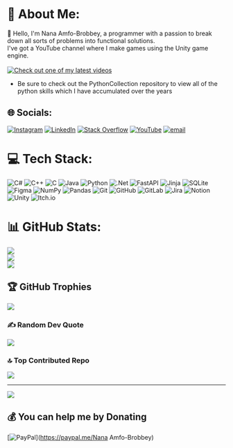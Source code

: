 # 💫 About Me:

👋 Hello, I'm Nana Amfo-Brobbey, a programmer with a passion to break down all sorts of problems into functional solutions. <br>I've got a YouTube channel where I make games using the Unity game engine.
<br><br>
[![Check out one of my latest videos](https://i9.ytimg.com/vi/M0X3FT_lFfo/mqdefault.jpg?v=672a451c&sqp=COis5MAG&rs=AOn4CLA_LBmcdJ3KTr7sFEc-_dnXL_o79g)](https://youtu.be/M0X3FT_lFfo)
<br>
- Be sure to check out the PythonCollection repository to view all of the python skills which I have accumulated over the years

## 🌐 Socials:
[![Instagram](https://img.shields.io/badge/Instagram-%23E4405F.svg?logo=Instagram&logoColor=white)](https://instagram.com/wasdMash) [![LinkedIn](https://img.shields.io/badge/LinkedIn-%230077B5.svg?logo=linkedin&logoColor=white)](https://www.linkedin.com/in/nana-amfo-brobbey-3424a1240/) [![Stack Overflow](https://img.shields.io/badge/-Stackoverflow-FE7A16?logo=stack-overflow&logoColor=white)](https://stackoverflow.com/users/CobraCoder) [![YouTube](https://img.shields.io/badge/YouTube-%23FF0000.svg?logo=YouTube&logoColor=white)](https://youtube.com/@UCqHbmm8aSdC4kWPvT-rDxbg) [![email](https://img.shields.io/badge/Email-D14836?logo=gmail&logoColor=white)](mailto:nana.amfobrobbey@gmail.com) 

# 💻 Tech Stack:
![C#](https://img.shields.io/badge/c%23-%23239120.svg?style=for-the-badge&logo=csharp&logoColor=white) ![C++](https://img.shields.io/badge/c++-%2300599C.svg?style=for-the-badge&logo=c%2B%2B&logoColor=white) ![C](https://img.shields.io/badge/c-%2300599C.svg?style=for-the-badge&logo=c&logoColor=white) ![Java](https://img.shields.io/badge/java-%23ED8B00.svg?style=for-the-badge&logo=openjdk&logoColor=white) ![Python](https://img.shields.io/badge/python-3670A0?style=for-the-badge&logo=python&logoColor=ffdd54) ![.Net](https://img.shields.io/badge/.NET-5C2D91?style=for-the-badge&logo=.net&logoColor=white) ![FastAPI](https://img.shields.io/badge/FastAPI-005571?style=for-the-badge&logo=fastapi) ![Jinja](https://img.shields.io/badge/jinja-white.svg?style=for-the-badge&logo=jinja&logoColor=black) ![SQLite](https://img.shields.io/badge/sqlite-%2307405e.svg?style=for-the-badge&logo=sqlite&logoColor=white) ![Figma](https://img.shields.io/badge/figma-%23F24E1E.svg?style=for-the-badge&logo=figma&logoColor=white) ![NumPy](https://img.shields.io/badge/numpy-%23013243.svg?style=for-the-badge&logo=numpy&logoColor=white) ![Pandas](https://img.shields.io/badge/pandas-%23150458.svg?style=for-the-badge&logo=pandas&logoColor=white) ![Git](https://img.shields.io/badge/git-%23F05033.svg?style=for-the-badge&logo=git&logoColor=white) ![GitHub](https://img.shields.io/badge/github-%23121011.svg?style=for-the-badge&logo=github&logoColor=white) ![GitLab](https://img.shields.io/badge/gitlab-%23181717.svg?style=for-the-badge&logo=gitlab&logoColor=white) ![Jira](https://img.shields.io/badge/jira-%230A0FFF.svg?style=for-the-badge&logo=jira&logoColor=white) ![Notion](https://img.shields.io/badge/Notion-%23000000.svg?style=for-the-badge&logo=notion&logoColor=white) ![Unity](https://img.shields.io/badge/unity-%23000000.svg?style=for-the-badge&logo=unity&logoColor=white) ![Itch.io](https://img.shields.io/badge/Itch-%23FF0B34.svg?style=for-the-badge&logo=Itch.io&logoColor=white)
# 📊 GitHub Stats:
![](https://github-readme-stats.vercel.app/api?username=NewDeveloper911&theme=dark&hide_border=false&include_all_commits=true&count_private=false)<br/>
![](https://nirzak-streak-stats.vercel.app/?user=NewDeveloper911&theme=dark&hide_border=false)<br/>
![](https://github-readme-stats.vercel.app/api/top-langs/?username=NewDeveloper911&theme=dark&hide_border=false&include_all_commits=true&count_private=false&layout=compact)

## 🏆 GitHub Trophies
![](https://github-profile-trophy.vercel.app/?username=NewDeveloper911&theme=radical&no-frame=false&no-bg=false&margin-w=4)

### ✍️ Random Dev Quote
![](https://quotes-github-readme.vercel.app/api?type=horizontal&theme=radical)

### 🔝 Top Contributed Repo
![](https://github-contributor-stats.vercel.app/api?username=NewDeveloper911&limit=5&theme=dark&combine_all_yearly_contributions=true)

---
[![](https://visitcount.itsvg.in/api?id=NewDeveloper911&icon=0&color=0)](https://visitcount.itsvg.in)

  ## 💰 You can help me by Donating
  [![PayPal](https://img.shields.io/badge/PayPal-00457C?style=for-the-badge&logo=paypal&logoColor=white)](https://paypal.me/Nana Amfo-Brobbey) 

  
<!-- Proudly created with GPRM ( https://gprm.itsvg.in ) -->
